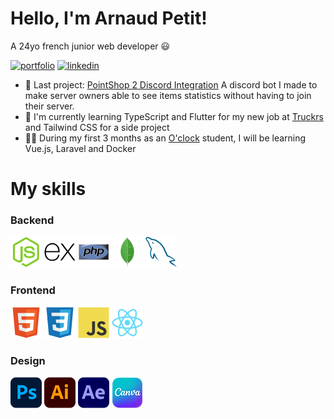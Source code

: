 # Hello, I'm Arnaud Petit!
A 24yo french junior web developer 😃

[![portfolio](https://img.shields.io/badge/my_portfolio-000?style=for-the-badge&logo=ko-fi&logoColor=white)](https://dotshark.github.io/)
[![linkedin](https://img.shields.io/badge/linkedin-0A66C2?style=for-the-badge&logo=linkedin&logoColor=white)](https://www.linkedin.com/in/arnaud-petit-dev/)

- 📌 Last project: [PointShop 2 Discord Integration](https://github.com/DotShark/PS2DiscordIntegration) A discord bot I made to make server owners able to see items statistics without having to join their server.
- 📖 I'm currently learning TypeScript and Flutter for my new job at [Truckrs](https://www.truckrs.co/) and Tailwind CSS for a side project
- 👨‍🎓 During my first 3 months as an [O'clock](https://oclock.io/) student, I will be learning Vue.js, Laravel and Docker

# My skills

### Backend
![nodejs](https://raw.githubusercontent.com/DotShark/DotShark/main/icons50/nodejs.png)
![express](https://raw.githubusercontent.com/DotShark/DotShark/main/icons50/express.png)
![php](https://raw.githubusercontent.com/DotShark/DotShark/main/icons50/php.png)
![mongodb](https://raw.githubusercontent.com/DotShark/DotShark/main/icons50/mongodb.png)
![mysql](https://raw.githubusercontent.com/DotShark/DotShark/main/icons50/mysql.png)

### Frontend
![html5](https://raw.githubusercontent.com/DotShark/DotShark/main/icons50/html5.png)
![css3](https://raw.githubusercontent.com/DotShark/DotShark/main/icons50/css3.png)
![javascript](https://raw.githubusercontent.com/DotShark/DotShark/main/icons50/javascript.png)
![react](https://raw.githubusercontent.com/DotShark/DotShark/main/icons50/react.png)

### Design
![photoshop](https://raw.githubusercontent.com/DotShark/DotShark/main/icons50/photoshop.png)
![illustrator](https://raw.githubusercontent.com/DotShark/DotShark/main/icons50/illustrator.png)
![aftereffects](https://raw.githubusercontent.com/DotShark/DotShark/main/icons50/aftereffects.png)
![canva](https://raw.githubusercontent.com/DotShark/DotShark/main/icons50/canva.png)